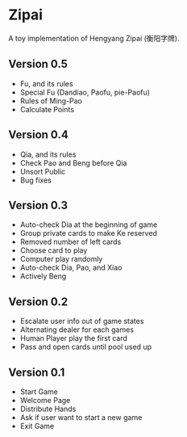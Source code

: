 # Zipai
A toy implementation of Hengyang Zipai (衡阳字牌).

## Version 0.5

- Fu, and its rules
- Special Fu (Dandiao, Paofu, pie-Paofu)
- Rules of Ming-Pao
- Calculate Points

## Version 0.4

- Qia, and its rules
- Check Pao and Beng before Qia
- Unsort Public
- Bug fixes

## Version 0.3

- Auto-check Dia at the beginning of game
- Group private cards to make Ke reserved
- Removed number of left cards
- Choose card to play
- Computer play randomly
- Auto-check Dia, Pao, and Xiao
- Actively Beng

## Version 0.2

- Escalate user info out of game states
- Alternating dealer for each games
- Human Player play the first card
- Pass and open cards until pool used up


## Version 0.1

- Start Game
- Welcome Page
- Distribute Hands
- Ask if user want to start a new game
- Exit Game